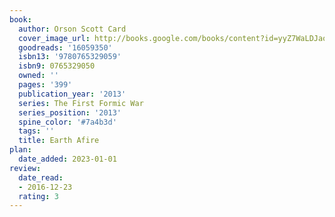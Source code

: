 ```yaml
---
book:
  author: Orson Scott Card
  cover_image_url: http://books.google.com/books/content?id=yyZ7WaLDJaoC&printsec=frontcover&img=1&zoom=1&edge=curl&source=gbs_api
  goodreads: '16059350'
  isbn13: '9780765329059'
  isbn9: 0765329050
  owned: ''
  pages: '399'
  publication_year: '2013'
  series: The First Formic War
  series_position: '2013'
  spine_color: '#7a4b3d'
  tags: ''
  title: Earth Afire
plan:
  date_added: 2023-01-01
review:
  date_read:
  - 2016-12-23
  rating: 3
---
```

